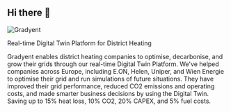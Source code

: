 ## Hi there 👋

![Gradyent](./gradyent_logo_small.jpg)

Real-time Digital Twin Platform for District Heating 

Gradyent enables district heating companies to optimise, decarbonise, and grow their grids through our real-time Digital Twin Platform. We've helped companies across Europe, including E.ON, Helen, Uniper, and Wien Energie to optimise their grid and run simulations of future situations. They have improved their grid performance, reduced CO2 emissions and operating costs, and made smarter business decisions by using the Digital Twin. Saving up to 15% heat loss, 10% CO2, 20% CAPEX, and 5% fuel costs. 
